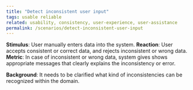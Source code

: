```yaml
---
title: "Detect inconsistent user input"
tags: usable reliable
related: usability, consistency, user-experience, user-assistance
permalink: /scenarios/detect-inconsistent-user-input
---
```


<div class="arc42-help" markdown="1">


**Stimulus**: User manually enters data into the system.
**Reaction**: User accepts consistent or correct data, and rejects inconsistent or wrong data. 
**Metric**: In case of inconsistent or wrong data, system gives shows appropriate messages that clearly explains the inconsistency or error.

**Background**: It needs to be clarified what kind of inconsistencies can be recognized within the domain.

</div>




